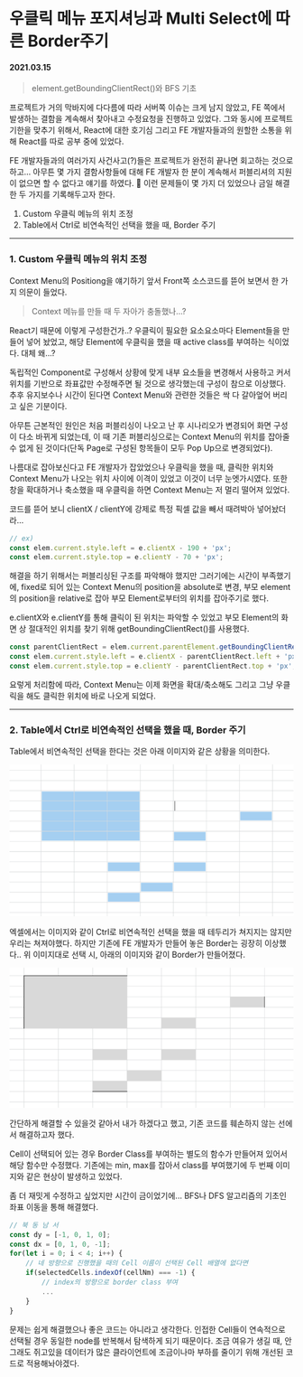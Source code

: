 # 우클릭 메뉴 포지셔닝과 Multi Select에 따른 Border주기

#### 2021.03.15

> element.getBoundingClientRect()와 BFS 기초

프로젝트가 거의 막바지에 다다름에 따라 서버쪽 이슈는 크게 남지 않았고, FE 쪽에서 발생하는 결함을 계속해서 찾아내고 수정요청을 진행하고 있었다. 그와 동시에 프로젝트 기한을 맞추기 위해서, React에 대한 호기심 그리고 FE 개발자들과의 원할한 소통을 위해 React를 따로 공부 중에 있었다.

FE 개발자들과의 여러가지 사건사고(?)들은 프로젝트가 완전히 끝나면 회고하는 것으로 하고... 아무튼 몇 가지 결함사항들에 대해 FE 개발자 한 분이 계속해서 퍼블리셔의 지원이 없으면 할 수 없다고 얘기를 하였다. :imp: 이런 문제들이 몇 가지 더 있었으나 금일 해결한 두 가지를 기록해두고자 한다.

1. Custom 우클릭 메뉴의 위치 조정
2. Table에서 Ctrl로 비연속적인 선택을 했을 때, Border 주기

---

### 1. Custom 우클릭 메뉴의 위치 조정

Context Menu의 Positiong을 얘기하기 앞서 Front쪽 소스코드를 뜯어 보면서 한 가지 의문이 들었다.

> Context 메뉴를 만들 때 두 자아가 충돌했나...?

React기 때문에 이렇게 구성한건가..? 우클릭이 필요한 요소요소마다 Element들을 만들어 넣어 놨었고, 해당 Element에 우클릭을 했을 때 active class를 부여하는 식이었다. 대체 왜...?

독립적인 Component로 구성해서 상황에 맞게 내부 요소들을 변경해서 사용하고 커서 위치를 기반으로 좌표값만 수정해주면 될 것으로 생각했는데 구성이 참으로 이상했다. 추후 유지보수나 시간이 된다면 Context Menu와 관련한 것들은 싹 다 갈아엎어 버리고 싶은 기분이다.

아무튼 근본적인 원인은 처음 퍼블리싱이 나오고 난 후 시나리오가 변경되어 화면 구성이 다소 바뀌게 되었는데, 이 때 기존 퍼블리싱으로는 Context Menu의 위치를 잡아줄 수 없게 된 것이다(단독 Page로 구성된 항목들이 모두 Pop Up으로 변경되었다).

나름대로 잡아보신다고 FE 개발자가 잡았었으나 우클릭을 했을 때, 클릭한 위치와 Context Menu가 나오는 위치 사이에 이격이 있었고 이것이 너무 눈엣가시였다. 또한 창을 확대하거나 축소했을 때 우클릭을 하면 Context Menu는 저 멀리 떨어져 있었다.

코드를 뜯어 보니 clientX / clientY에 강제로 특정 픽셀 값을 빼서 때려박아 넣어놨더라...

```javascript
// ex)
const elem.current.style.left = e.clientX - 190 + 'px';
const elem.current.style.top = e.clientY - 70 + 'px';
```

해결을 하기 위해서는 퍼블리싱된 구조를 파악해야 했지만 그러기에는 시간이 부족했기에, fixed로 되어 있는 Context Menu의 position을 absolute로 변경, 부모 element의 position을 relative로 잡아 부모 Element로부터의 위치를 잡아주기로 했다.

e.clientX와 e.clientY를 통해 클릭이 된 위치는 파악할 수 있었고 부모 Element의 화면 상 절대적인 위치를 찾기 위해 getBoundingClientRect()를 사용했다.

```javascript
const parentClientRect = elem.current.parentElement.getBoundingClientRect();
const elem.current.style.left = e.clientX - parentClientRect.left + 'px';
const elem.current.style.top = e.clientY - parentClientRect.top + 'px';
```

요렇게 처리함에 따라, Context Menu는 이제 화면을 확대/축소해도 그리고 그냥 우클릭을 해도 클릭한 위치에 바로 나오게 되었다.

---

### 2. Table에서 Ctrl로 비연속적인 선택을 했을 때, Border 주기

Table에서 비연속적인 선택을 한다는 것은 아래 이미지와 같은 상황을 의미한다.

![MultiSelect](../img/multi_select.png)

엑셀에서는 이미지와 같이 Ctrl로 비연속적인 선택을 했을 때 테두리가 쳐지지는 않지만 우리는 쳐져야했다. 하지만 기존에 FE 개발자가 만들어 놓은 Border는 굉장히 이상했다.. 위 이미지대로 선택 시, 아래의 이미지와 같이 Border가 만들어졌다.

![MultiSelect2](../img/multi_select_2.png)

간단하게 해결할 수 있을것 같아서 내가 하겠다고 했고, 기존 코드를 훼손하지 않는 선에서 해결하고자 했다.

Cell이 선택되어 있는 경우 Border Class를 부여하는 별도의 함수가 만들어져 있어서 해당 함수만 수정했다. 기존에는 min, max를 잡아서 class를 부여했기에 두 번째 이미지와 같은 현상이 발생하고 있었다.

좀 더 재밋게 수정하고 싶었지만 시간이 금이었기에... BFS나 DFS 알고리즘의 기초인 좌표 이동을 통해 해결했다.

```javascript
// 북 동 남 서
const dy = [-1, 0, 1, 0];
const dx = [0, 1, 0, -1];
for(let i = 0; i < 4; i++) {
    // 네 방향으로 진행했을 때의 Cell 이름이 선택된 Cell 배열에 없다면
    if(selectedCells.indexOf(cellNm) === -1) {
        // index의 방향으로 border class 부여
        ...
    }
}
```

문제는 쉽게 해결했으나 좋은 코드는 아니라고 생각한다. 인접한 Cell들이 연속적으로 선택될 경우 동일한 node를 반복해서 탐색하게 되기 때문이다. 조금 여유가 생길 때, 안그래도 쥐고있을 데이터가 많은 클라이언트에 조금이나마 부하를 줄이기 위해 개선된 코드로 적용해놔야겠다.
